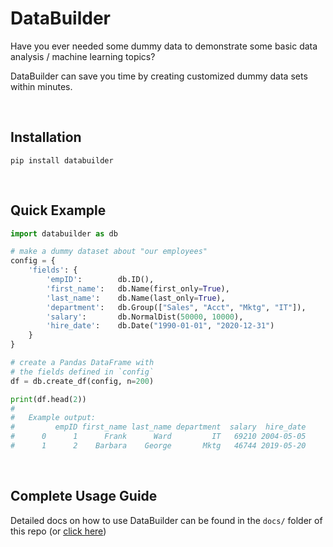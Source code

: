 # DataBuilder

Have you ever needed some dummy data to demonstrate some basic data analysis / machine learning topics?

DataBuilder can save you time by creating customized dummy data sets within minutes.

<br>

## Installation

```
pip install databuilder
```

<br>

## Quick Example

```python
import databuilder as db

# make a dummy dataset about "our employees"
config = {
    'fields': {
        'empID':        db.ID(),
        'first_name':   db.Name(first_only=True),
        'last_name':    db.Name(last_only=True),
        'department':   db.Group(["Sales", "Acct", "Mktg", "IT"]),
        'salary':       db.NormalDist(50000, 10000),
        'hire_date':    db.Date("1990-01-01", "2020-12-31")
    }
}

# create a Pandas DataFrame with 
# the fields defined in `config`
df = db.create_df(config, n=200)

print(df.head(2))
#
#   Example output:
#         empID first_name last_name department  salary  hire_date
#      0      1      Frank      Ward         IT   69210 2004-05-05
#      1      2    Barbara    George       Mktg   46744 2019-05-20
```

<br>

## Complete Usage Guide

Detailed docs on how to use DataBuilder can be found in the `docs/` folder of this repo (or [click here](https://github.com/dbusteed/databuilder/blob/master/docs/README.md))